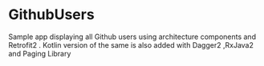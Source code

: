 # GithubUsers
Sample app displaying all Github users using architecture components and Retrofit2 . Kotlin version of the same is also added with  Dagger2 ,RxJava2 and
Paging Library
